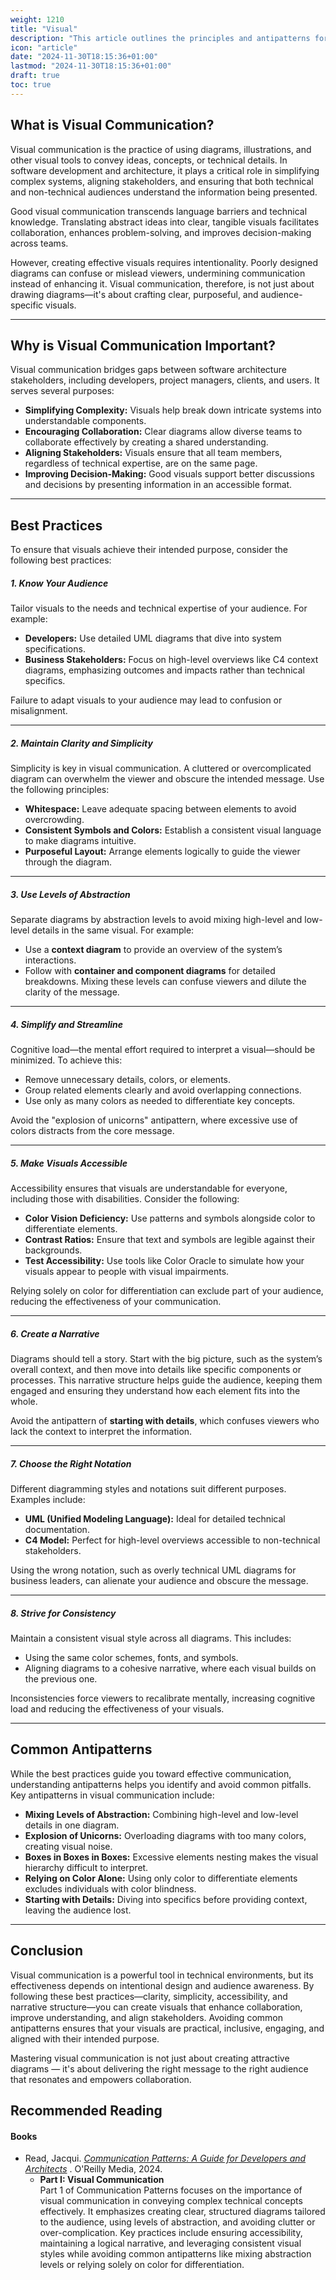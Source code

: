 ```yaml
---
weight: 1210
title: "Visual"
description: "This article outlines the principles and antipatterns for creating effective visualizations (diagrams)."
icon: "article"
date: "2024-11-30T18:15:36+01:00"
lastmod: "2024-11-30T18:15:36+01:00"
draft: true
toc: true
---
```

## What is Visual Communication?

Visual communication is the practice of using diagrams, illustrations, and other visual tools to convey ideas, concepts, or technical details. In software development and architecture, it plays a critical role in simplifying complex systems, aligning stakeholders, and ensuring that both technical and non-technical audiences understand the information being presented.

Good visual communication transcends language barriers and technical knowledge. Translating abstract ideas into clear, tangible visuals facilitates collaboration, enhances problem-solving, and improves decision-making across teams.

However, creating effective visuals requires intentionality. Poorly designed diagrams can confuse or mislead viewers, undermining communication instead of enhancing it. Visual communication, therefore, is not just about drawing diagrams—it's about crafting clear, purposeful, and audience-specific visuals.

---

## Why is Visual Communication Important?

Visual communication bridges gaps between software architecture stakeholders, including developers, project managers, clients, and users. It serves several purposes:

* **Simplifying Complexity:** Visuals help break down intricate systems into understandable components.
* **Encouraging Collaboration:** Clear diagrams allow diverse teams to collaborate effectively by creating a shared understanding.
* **Aligning Stakeholders:** Visuals ensure that all team members, regardless of technical expertise, are on the same page.
* **Improving Decision-Making:** Good visuals support better discussions and decisions by presenting information in an accessible format.

---

## Best Practices

To ensure that visuals achieve their intended purpose, consider the following best practices:

##### 1. Know Your Audience

Tailor visuals to the needs and technical expertise of your audience. For example:

* **Developers:** Use detailed UML diagrams that dive into system specifications.
* **Business Stakeholders:** Focus on high-level overviews like C4 context diagrams, emphasizing outcomes and impacts rather than technical specifics.

Failure to adapt visuals to your audience may lead to confusion or misalignment.

---

##### 2. Maintain Clarity and Simplicity

Simplicity is key in visual communication. A cluttered or overcomplicated diagram can overwhelm the viewer and obscure the intended message. Use the following principles:

* **Whitespace:** Leave adequate spacing between elements to avoid overcrowding.
* **Consistent Symbols and Colors:** Establish a consistent visual language to make diagrams intuitive.
* **Purposeful Layout:** Arrange elements logically to guide the viewer through the diagram.

---

##### 3. Use Levels of Abstraction

Separate diagrams by abstraction levels to avoid mixing high-level and low-level details in the same visual. For example:

* Use a **context diagram** to provide an overview of the system’s interactions.
* Follow with **container and component diagrams** for detailed breakdowns.
  Mixing these levels can confuse viewers and dilute the clarity of the message.

---

##### 4. Simplify and Streamline

Cognitive load—the mental effort required to interpret a visual—should be minimized. To achieve this:

* Remove unnecessary details, colors, or elements.
* Group related elements clearly and avoid overlapping connections.
* Use only as many colors as needed to differentiate key concepts.

Avoid the "explosion of unicorns" antipattern, where excessive use of colors distracts from the core message.

---

##### 5. Make Visuals Accessible

Accessibility ensures that visuals are understandable for everyone, including those with disabilities. Consider the following:

* **Color Vision Deficiency:** Use patterns and symbols alongside color to differentiate elements.
* **Contrast Ratios:** Ensure that text and symbols are legible against their backgrounds.
* **Test Accessibility:** Use tools like Color Oracle to simulate how your visuals appear to people with visual impairments.

Relying solely on color for differentiation can exclude part of your audience, reducing the effectiveness of your communication.

---

##### 6. Create a Narrative

Diagrams should tell a story. Start with the big picture, such as the system’s overall context, and then move into details like specific components or processes. This narrative structure helps guide the audience, keeping them engaged and ensuring they understand how each element fits into the whole.

Avoid the antipattern of **starting with details**, which confuses viewers who lack the context to interpret the information.

---

##### 7. Choose the Right Notation

Different diagramming styles and notations suit different purposes. Examples include:

* **UML (Unified Modeling Language):** Ideal for detailed technical documentation.
* **C4 Model:** Perfect for high-level overviews accessible to non-technical stakeholders.

Using the wrong notation, such as overly technical UML diagrams for business leaders, can alienate your audience and obscure the message.

---

##### 8. Strive for Consistency

Maintain a consistent visual style across all diagrams. This includes:

* Using the same color schemes, fonts, and symbols.
* Aligning diagrams to a cohesive narrative, where each visual builds on the previous one.

Inconsistencies force viewers to recalibrate mentally, increasing cognitive load and reducing the effectiveness of your visuals.

---

## Common Antipatterns

While the best practices guide you toward effective communication, understanding antipatterns helps you identify and avoid common pitfalls. Key antipatterns in visual communication include:

* **Mixing Levels of Abstraction:** Combining high-level and low-level details in one diagram.
* **Explosion of Unicorns:** Overloading diagrams with too many colors, creating visual noise.
* **Boxes in Boxes in Boxes:** Excessive elements nesting makes the visual hierarchy difficult to interpret.
* **Relying on Color Alone:** Using only color to differentiate elements excludes individuals with color blindness.
* **Starting with Details:** Diving into specifics before providing context, leaving the audience lost.

---

## Conclusion

Visual communication is a powerful tool in technical environments, but its effectiveness depends on intentional design and audience awareness. By following these best practices—clarity, simplicity, accessibility, and narrative structure—you can create visuals that enhance collaboration, improve understanding, and align stakeholders. Avoiding common antipatterns ensures that your visuals are practical, inclusive, engaging, and aligned with their intended purpose.

Mastering visual communication is not just about creating attractive diagrams — it's about delivering the right message to the right audience that resonates and empowers collaboration.

## Recommended Reading

#### Books

* Read, Jacqui. *[Communication Patterns: A Guide for Developers and Architects](https://communicationpatternsbook.com/)* . O'Reilly Media, 2024.
  * **Part I: Visual Communication**\
    Part 1 of Communication Patterns focuses on the importance of visual communication in conveying complex technical concepts effectively. It emphasizes creating clear, structured diagrams tailored to the audience, using levels of abstraction, and avoiding clutter or over-complication. Key practices include ensuring accessibility, maintaining a logical narrative, and leveraging consistent visual styles while avoiding common antipatterns like mixing abstraction levels or relying solely on color for differentiation.
